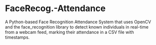 # FaceRecog.-Attendance
A Python-based Face Recognition Attendance System that uses OpenCV and the face_recognition library to detect known individuals in real-time from a webcam feed, marking their attendance in a CSV file with timestamps.
